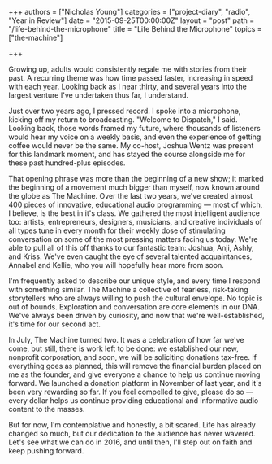 +++
authors = ["Nicholas Young"]
categories = ["project-diary", "radio", "Year in Review"]
date = "2015-09-25T00:00:00Z"
layout = "post"
path = "/life-behind-the-microphone"
title = "Life Behind the Microphone"
topics = ["the-machine"]

+++

Growing up, adults would consistently regale me with stories from their past. A recurring theme was how time passed faster, increasing in speed with each year. Looking back as I near thirty, and several years into the largest venture I've undertaken thus far, I understand.

Just over two years ago, I pressed record. I spoke into a microphone, kicking off my return to broadcasting. "Welcome to Dispatch," I said. Looking back, those words framed my future, where thousands of listeners would hear my voice on a weekly basis, and even the experience of getting coffee would never be the same. My co-host, Joshua Wentz was present for this landmark moment, and has stayed the course alongside me for these past hundred-plus episodes.

That opening phrase was more than the beginning of a new show; it marked the beginning of a movement much bigger than myself, now known around the globe as The Machine. Over the last two years, we've created almost 400 pieces of innovative, educational audio programming &mdash; most of which, I believe, is the best in it's class. We gathered the most intelligent audience too: artists, entrepreneurs, designers, musicians, and creative individuals of all types tune in every month for their weekly dose of stimulating conversation on some of the most pressing matters facing us today. We're able to pull all of this off thanks to our fantastic team: Joshua, Anji, Ashly, and Kriss. We've even caught the eye of several talented acquaintances, Annabel and Kellie, who you will hopefully hear more from soon.

I'm frequently asked to describe our unique style, and every time I respond with something similar. The Machine a collective of fearless, risk-taking storytellers who are always willing to push the cultural envelope. No topic is out of bounds. Exploration and conversation are core elements in our DNA. We've always been driven by curiosity, and now that we're well-established, it's time for our second act.

In July, The Machine turned two. It was a celebration of how far we've come, but still, there is work left to be done: we established our new, nonprofit corporation, and soon, we will be soliciting donations tax-free. If everything goes as planned, this will remove the financial burden placed on me as the founder, and give everyone a chance to help us continue moving forward. We launched a donation platform in November of last year, and it's been very rewarding so far. If you feel compelled to give, please do so — every dollar helps us continue providing educational and informative audio content to the masses.

But for now, I'm contemplative and honestly, a bit scared. Life has already changed so much, but our dedication to the audience has never wavered. Let's see what we can do in 2016, and until then, I'll step out on faith and keep pushing forward.
